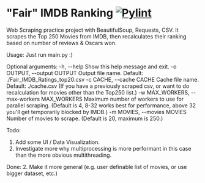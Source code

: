 # "Fair" IMDB Ranking  [![Pylint](https://github.com/kasztp/FairMDB/actions/workflows/pylint.yml/badge.svg)](https://github.com/kasztp/FairMDB/actions/workflows/pylint.yml)

Web Scraping practice project with BeautifulSoup, Requests, CSV.
It scrapes the Top 250 Movies from IMDB, then recalculates their ranking based on number of reviews & Oscars won.

Usage: Just run main.py :)

Optional arguments:
  -h, --help            Show this help message and exit.
  -o OUTPUT, --output OUTPUT
                        Output file name. Default: ./Fair_IMDB_Ratings_top20.csv
  -c CACHE, --cache CACHE
                        Cache file name. Default: ./cache.csv
                        (If you have a previously scraped csv, or want to do recalculation for movies other than the Top250 list.)
  -w MAX_WORKERS, --max-workers MAX_WORKERS
                        Maximum number of workers to use for parallel scraping.
                        (Default is 4, 8-32 works best for performance, above 32 you'll get temporarily blocked by IMDB.)
  -m MOVIES, --movies MOVIES
                        Number of movies to scrape. (Default is 20, maximum is 250.)

Todo:
1. Add some UI / Data Visualization.
3. Investigate more why multiprocessing is more performant in this case than the more obvious multithreading.

Done:
2. Make it more general (e.g. user definable list of movies, or use bigger dataset, etc.)